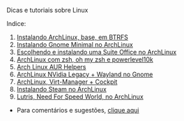 Dicas e tutoriais sobre Linux

Indice:

1) [Instalando ArchLinux, base, em BTRFS](https://elppans.github.io/doc-linux/archLinux_instalacao_base_btrfs)  
2) [Instalando Gnome Minimal no ArchLinux](https://elppans.github.io/doc-linux/archlinux_gnome_minimal)  
3) [Escolhendo e instalando uma Suite Office no ArchLinux](https://elppans.github.io/doc-linux/archlinux_suite_office)  
4) [ArchLinux com zsh, oh my zsh e powerlevel10k](https://elppans.github.io/doc-linux/archlinux_zsh_ohmyzsh_powerlevel10k)  
5) [Arch Linux AUR Helpers](https://elppans.github.io/doc-linux/archlinux_aur_helpers)  
6) [ArchLinux NVidia Legacy + Wayland no Gnome](https://elppans.github.io/doc-linux/archlinux_nvidia_legacy_wayland_gnome)  
7) [ArchLinux, Virt-Manager + Cockpit](https://elppans.github.io/doc-linux/archlinux_virt-manager_cockpit)  
8) [Instalando Steam no ArchLinux](https://elppans.github.io/doc-linux/archlinux_steam)  
9) [Lutris, Need For Speed World, no ArchLinux](https://elppans.github.io/doc-linux/arch_lutris_nfs)


* Para comentários e sugestões, [clique aqui](https://github.com/elppans/doc-linux/issues)  
